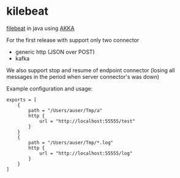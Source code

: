 # kilebeat
[filebeat](https://www.elastic.co/guide/en/beats/filebeat/current/filebeat-overview.html) in java using [AKKA](http://akka.io)

For the first release with support only two connector 
- generic http (JSON over POST)
- kafka 

We also support stop and resume of endpoint connector (losing all messages in the period when server connector's was down)

Example configuration and usage:
```
exports = [
	{
		path = "/Users/auser/Tmp/a"
		http {
    		url = "http://localhost:55555/test"
    	}
	}
	{
		path = "/Users/auser/Tmp/*.log"
    	http {
    		url = "http://localhost:55555/log"
		}
	}	
]
```
